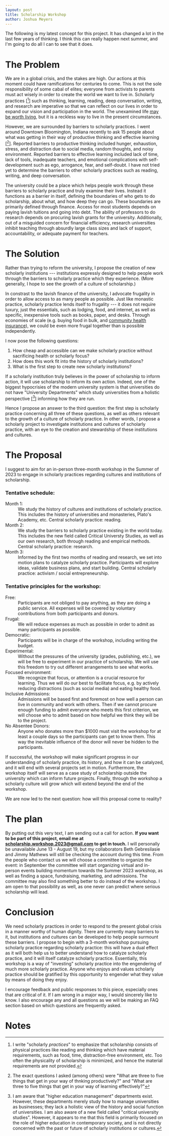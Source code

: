 ```yaml
---
layout: post
title: Scholarship Workshop
author: Joshua Meyers
---
```


The following is my latest concept for this project.  It has changed a
lot in the last few years of thinking.  I think this can really happen
next summer, and I'm going to do all I can to see that it does.

# The Problem

We are in a global crisis, and the stakes are high.  Our actions at
this moment could have ramifications for centuries to come.  This is
not the sole responsibility of some cabal of elites; everyone from
activists to parents must act wisely in order to create the world we
want to live in.  Scholarly practices [[^1]] such as thinking, learning,
reading, deep conversation, writing, and research are imperative so
that we can reflect on our lives in order to expand our vision and
participation in the world.  The unexamined life [may be worth
living](https://www.cambridge.org/core/journals/think/article/abs/is-the-unexamined-life-worth-living-or-not/8D5EC7FCA494A8B9A5E5D02BADAB6182),
but it is a reckless way to live in the present circumstances.

However, we are surrounded by barriers to scholarly practices.  I went
around Downtown Bloomington, Indiana recently to ask 15 people about
what was getting in their way of productive thinking and effective
learning [[^2]].  Reported barriers to productive thinking included
hunger, exhaustion, stress, and distraction due to social media,
random thoughts, and noisy environment.  Reported barriers to
effective learning included lack of time, lack of tools, inadequate
teachers, and emotional complications with self-development such as
ego, arrogance, fear, and self-doubt.  I have not tried yet to
determine the barriers to other scholarly practices such as reading,
writing, and deep conversation.

The university could be a place which helps people work through these
barriers to scholarly practice and truly examine their lives.  Instead
it functions as a barrier in itself, defining the boundaries of who
gets to do scholarship, about what, and how deep they can go.  These
boundaries are primarily defined through finance.  Access for most
students depends on paying lavish tuitions and going into debt.  The
ability of professors to do research depends on procuring lavish
grants for the university.  Additionally, out of a misguided concern
for financial efficiency, research universities inhibit teaching
through absurdly large class sizes and lack of support,
accountability, or adequate payment for teachers.

# The Solution

Rather than trying to reform the university, I propose the creation of
new scholarly institutions --- institutions expressly designed to help
people work through the barriers to scholarly practice which they
experience.  (More generally, I hope to see the growth of a culture of
scholarship.)

In constrast to the lavish finance of the university, I advocate
frugality in order to allow access to as many people as possible. Just
like monastic practice, scholarly practice lends itself to frugality
--- it does not require luxury, just the essentials, such as lodging,
food, and internet, as well as specific, inexpensive tools such as
books, paper, and desks.  Through economies of scale (e.g. buying food
in bulk, and [community health
insurance](https://www.shareable.net/communities-self-insure-for-cooperative-healthcare/)),
we could be even more frugal together than is possible independently.

I now pose the following questions:

1. How cheap and accessible can we make scholarly practice without
   sacrificing health or scholarly focus?
2. How does this work fit into the history of scholarly institutions?
3. What is the first step to create new scholarly institutions?

If a scholarly institution truly believes in the power of scholarship
to inform action, it will use scholarship to inform its own action.
Indeed, one of the biggest hypocrisies of the modern university system
is that universities do not have "University Departments" which study
universities from a holistic perspective [[^3]] informing how they are
run.

Hence I propose an answer to the third question: the first step is
scholarly practice concerning all three of these questions, as well as
others relevant to the growth of a culture of scholarly practice. In
other words, I propose a scholarly project to investigate institutions
and cultures of scholarly practice, with an eye to the creation and
stewardship of these institutions and cultures.

# The Proposal

I suggest to aim for an in-person three-month workshop in the Summer
of 2023 to engage in scholarly practices regarding cultures and
institutions of scholarship.

### Tentative schedule:

<dl>
<dt>Month 1:</dt>
<dd>We study the history of cultures and institutions of
         scholarly practice.  This includes the history of
         universities and monasteries, Plato's Academy, etc.  Central
         scholarly practice: reading.</dd>

<dt>Month 2:</dt>
<dd>We study the barriers to scholarly practice existing in the
         world today.  This includes the new field called Critical
         Universty Studies, as well as our own research, both through
         reading and empirical methods.  Central scholarly practice:
         research.</dd>

<dt>Month 3:</dt>
<dd>Informed by the first two months of reading and research, we
         set into motion plans to catalyze scholarly practice.
         Participants will explore ideas, validate business plans, and
         start building.  Central scholarly practice: activism /
         social entrepreneurship.</dd>
</dl>

### Tentative principles for the workshop:

<dl>
<dt>Free:</dt>
<dd>Participants are not obliged to pay anything, as they are doing
  a public service.  All expenses will be covered by voluntary
  contributions from both participants and donors.</dd>
<dt>Frugal:</dt>
<dd>We will reduce expenses as much as possible in order to admit
    as many participants as possible.</dd>

<dt>Democratic:</dt>
<dd>Participants will be in charge of the workshop, including
            writing the budget.</dd>

<dt>Experimental:</dt>
<dd>Without the pressures of the university (grades,
              publishing, etc.), we will be free to experiment in our
              practice of scholarship.  We will use this freedom to
              try out different arrangements to see what works.</dd>
			  
<dt>Focused environment:</dt>
<dd>We recognize that focus, or attention is a
                     crucial resource for learning.  Thus we will do
                     our best to facilitate focus, e.g. by actively
                     reducing distractions (such as social media) and
                     eating healthy food.</dd>
					 
<dt>Inclusive Admissions:</dt>
<dd>Admissions will be based first and foremost on
                      how well a person can live in community and work
                      with others.  Then if we cannot procure enough
                      funding to admit everyone who meets this first
                      criterion, we will choose who to admit based on
                      how helpful we think they will be to the
                      project.</dd>

<dt>No Absentee Donors:</dt>
<dd>Anyone who donates more than $1000 must visit the
                    workshop for at least a couple days so the
                    participants can get to know them.  This way the
                    inevitable influence of the donor will never be
                    hidden to the participants.</dd>
</dl>					
					 
If successful, the workshop will make significant progress in our
understanding of scholarly practice, its history, and how it can be
catalyzed, and it will end with several projects set in motion.
Furthermore, the workshop itself will serve as a case study of
scholarship outside the university which can inform future projects.
Finally, through the workshop a scholarly culture will grow which will
extend beyond the end of the workshop.

We are now led to the next question: how will this proposal come to
reality?

# The plan

By putting out this very text, I am sending out a call for action.
**If you want to be part of this project, email me at
[scholarship.workshop.2023@gmail.com](mailto:scholarship.workshop.2023@gmail.com)
to get in touch.**  I will personally be unavailable June 13 - August
19, but my collaborators Beth Gebresilasie and Jimmy Mathews will
still be checking the account during this time.  From the people who
contact us we will choose a committee to organize the event: in
September the committee will start organizing virtual and in-person
events building momentum towards the Summer 2023 workshop, as well as
finding a space, fundraising, marketing, and admissions.  The
committee may also find something better to do instead of the
workshop.  I am open to that possibility as well, as one never can
predict where serious scholarship will lead.

# Conclusion

We need scholarly practices in order to respond to the present global
crisis in a manner worthy of human dignity.  There are currently many
barriers to it, but institutions and cultures can be developed to help
people surmount these barriers.  I propose to begin with a 3-month
workshop pursuing scholarly practice regarding scholarly practice:
this will have a dual effect as it will both help us to better
understand how to catalyze scholarly practice, and it will itself
catalyze scholarly practice.  Essentially, this workshop is a way of
"investing" scholarly practice into the engendering of much more
scholarly practice.  Anyone who enjoys and values scholarly practice
should be gratified by this opportunity to engender what they value by
means of doing they enjoy.

I encourage feedback and public responses to this piece, especially
ones that are critical of it.  If I am wrong in a major way, I would
sincerely like to know.  I also encourage any and all questions as we
will be making an FAQ section based on which questions are frequently
asked.

# Notes

[^1]:
    I write "scholarly *practices*" to emphasize that scholarship
    consists of physical practices like reading and thinking which
    have material requirements, such as food, time, distraction-free
    environment, etc.  Too often the physicality of scholarship is
    minimized, and hence the material requirements are not provided.
	
[^2]:
    The exact questions I asked (among others) were "What are three to
    five things that get in your way of thnking productively?"  and
    "What are three to five things that get in your way of learning
    effectively?"
	
[^3]:
	I am aware that "higher education management" departments exist.
    However, these departments merely study how to manage universities
    as businesses; they lack a holistic view of the history and social
    function of universities.  I am also aware of a new field called
    "critical university studies".  However, it appears to me that
    this field is primarily focused on the role of higher education in
    contemporary society, and is not directly concerned with the past
    or future of scholarly institutions or cultures.
